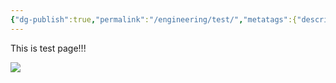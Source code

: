 ```yaml
---
{"dg-publish":true,"permalink":"/engineering/test/","metatags":{"description":"some description","og:title":"This is test page","og:image":"https://raw.githubusercontent.com/konnta0/blog2/refs/heads/main/konnta0.jpeg","twitter:card":"summary","twitter:title":"This is test page","twitter:image":"https://raw.githubusercontent.com/konnta0/blog2/refs/heads/main/konnta0.jpeg","twitter:site":"@konnta0"},"noteIcon":"","created":"2024-12-18T01:07:03.548+09:00"}
---
```


This is test page!!!

![](/img/user/Engineering/Test.png)